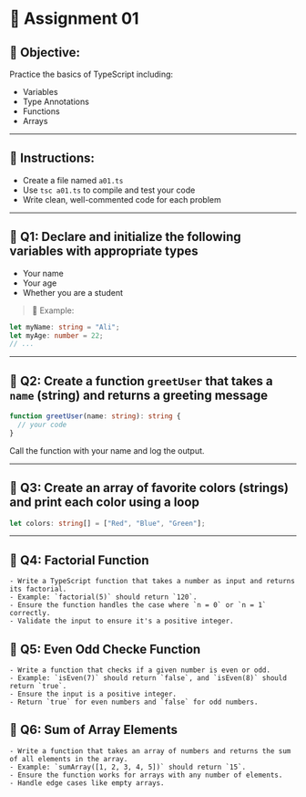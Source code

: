 # 📘 **Assignment 01**

## 🎯 **Objective:**

Practice the basics of TypeScript including:

- Variables
- Type Annotations
- Functions
- Arrays

---

## 📝 **Instructions:**

- Create a file named `a01.ts`
- Use `tsc a01.ts` to compile and test your code
- Write clean, well-commented code for each problem

---

## 🔹 **Q1: Declare and initialize the following variables with appropriate types**

- Your name
- Your age
- Whether you are a student

> 📌 Example:

```ts
let myName: string = "Ali";
let myAge: number = 22;
// ...
```

---

## 🔹 **Q2: Create a function `greetUser` that takes a `name` (string) and returns a greeting message**

```ts
function greetUser(name: string): string {
  // your code
}
```

Call the function with your name and log the output.

---

## 🔹 **Q3: Create an array of favorite colors (strings) and print each color using a loop**

```ts
let colors: string[] = ["Red", "Blue", "Green"];
```

---

## 🔹 **Q4: Factorial Function**

    - Write a TypeScript function that takes a number as input and returns its factorial.
    - Example: `factorial(5)` should return `120`.
    - Ensure the function handles the case where `n = 0` or `n = 1` correctly.
    - Validate the input to ensure it's a positive integer.

## 🔹 **Q5: Even Odd Checke Function**

    - Write a function that checks if a given number is even or odd.
    - Example: `isEven(7)` should return `false`, and `isEven(8)` should return `true`.
    - Ensure the input is a positive integer.
    - Return `true` for even numbers and `false` for odd numbers.

## 🔹 **Q6: Sum of Array Elements**

    - Write a function that takes an array of numbers and returns the sum of all elements in the array.
    - Example: `sumArray([1, 2, 3, 4, 5])` should return `15`.
    - Ensure the function works for arrays with any number of elements.
    - Handle edge cases like empty arrays.